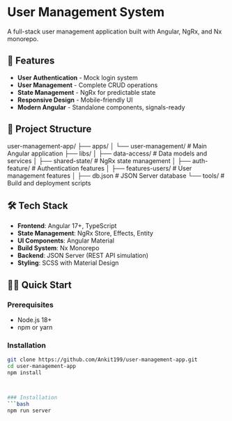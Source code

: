 
  
# User Management System

A full-stack user management application built with Angular, NgRx, and Nx monorepo.

## 🚀 Features

- **User Authentication** - Mock login system
- **User Management** - Complete CRUD operations
- **State Management** - NgRx for predictable state
- **Responsive Design** - Mobile-friendly UI
- **Modern Angular** - Standalone components, signals-ready

## 📁 Project Structure
user-management-app/
├── apps/
│ └── user-management/ # Main Angular application
├── libs/
│ ├── data-access/ # Data models and services
│ ├── shared-state/ # NgRx state management
│ ├── auth-feature/ # Authentication features
│ ├── features-users/ # User management features
│ 
├── db.json # JSON Server database
└── tools/ # Build and deployment scripts




## 🛠️ Tech Stack

- **Frontend**: Angular 17+, TypeScript
- **State Management**: NgRx Store, Effects, Entity
- **UI Components**: Angular Material
- **Build System**: Nx Monorepo
- **Backend**: JSON Server (REST API simulation)
- **Styling**: SCSS with Material Design

## 🏃‍♂️ Quick Start

### Prerequisites
- Node.js 18+
- npm or yarn

### Installation
```bash
git clone https://github.com/Ankit199/user-management-app.git
cd user-management-app
npm install



### Installation
```bash 
npm run server